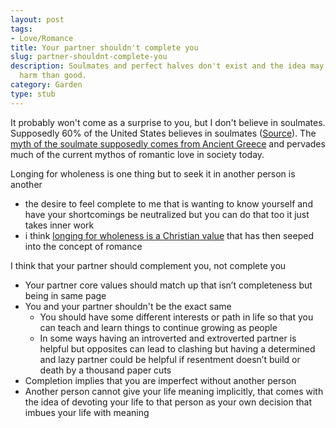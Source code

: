 ```yaml
---
layout: post
tags:
- Love/Romance
title: Your partner shouldn't complete you
slug: partner-shouldnt-complete-you
description: Soulmates and perfect halves don't exist and the idea may cause more
  harm than good.
category: Garden
type: stub
---
```


It probably won't come as a surprise to you, but I don't believe in soulmates. Supposedly 60% of the United States believes in soulmates ([Source](https://ifstudies.org/blog/soulmate-marriage-vs-the-only-one-marriage-knowing-the-difference-matters)). The [myth of the soulmate supposedly comes from Ancient Greece](https://www.greecehighdefinition.com/blog/the-greek-myth-of-soulmates) and pervades much of the current mythos of romantic love in society today.

Longing for wholeness is one thing but to seek it in another person is another
* the desire to feel complete to me that is wanting to know yourself and have your shortcomings be neutralized but you can do that too it just takes inner work
* i think [longing for wholeness is a Christian value](https://www.faithandhealthconnection.org/the_connection/spirit-soul-and-body/wholeness-biblical-and-christian-perspective/) that has then seeped into the concept of romance

I think that your partner should complement you, not complete you
* Your partner core values should match up that isn’t completeness but being in same page 
* You and your partner shouldn't be the exact same
    * You should have some different interests or path in life so that you can teach and learn things to continue growing as people
    * In some ways having an introverted and extroverted partner is helpful but opposites can lead to clashing but having a determined and lazy partner could be helpful if resentment doesn’t build or death by a thousand paper cuts
* Completion implies that you are imperfect without another person
* Another person cannot give your life meaning implicitly, that comes with the idea of devoting your life to that person as your own decision that imbues your life with meaning